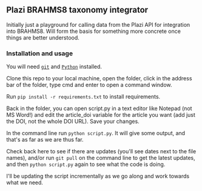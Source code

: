 ## Plazi BRAHMS8 taxonomy integrator

Initially just a playground for calling data from the Plazi API for integration into BRAHMS8. Will form the basis for something more concrete once things are better understood.

### Installation and usage

You will need [`git`](https://git-scm.com/downloads) and [`Python`](https://www.python.org/downloads/) installed. 

Clone this repo to your local machine, open the folder, click in the address bar of the folder, type cmd and enter to open a command window. 

Run `pip install -r requirements.txt` to install requirements.

Back in the folder, you can open script.py in a text editor like Notepad (not MS Word!) and edit the article_doi variable for the article you want (add just the DOI, not the whole DOI URL). Save your changes.

In the command line run `python script.py`. It will give some output, and that's as far as we are thus far. 

Check back here to see if there are updates (you'll see dates next to the file names), and/or run `git pull` on the command line to get the latest updates, and then `python script.py` again to see what the code is doing. 

I'll be updating the script incrementally as we go along and work towards what we need. 
